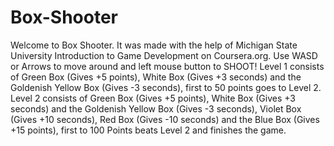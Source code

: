 # Box-Shooter
Welcome to Box Shooter. It was made with the help of Michigan State University Introduction to Game Development on Coursera.org.  Use WASD or Arrows to move around and left mouse button to SHOOT! Level 1 consists of Green Box (Gives +5 points), White Box (Gives +3 seconds) and the Goldenish Yellow Box (Gives -3 seconds), first to 50 points goes to Level 2. Level 2 consists of  Green Box (Gives +5 points), White Box (Gives +3 seconds) and the Goldenish Yellow Box (Gives -3 seconds), Violet Box (Gives +10 seconds), Red Box (Gives -10 seconds) and the Blue Box (Gives +15 points), first to 100 Points beats Level 2 and finishes the game.
